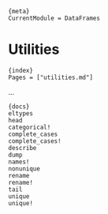 
    {meta}
    CurrentModule = DataFrames

# Utilities

    {index}
    Pages = ["utilities.md"]

...
    
    {docs}
    eltypes
    head
    categorical!
    complete_cases
    complete_cases!
    describe
    dump
    names!
    nonunique
    rename
    rename!
    tail
    unique
    unique!
    
    
